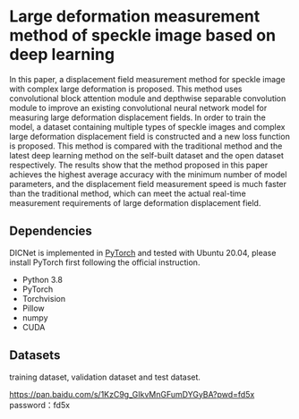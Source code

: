 # Large deformation measurement method of speckle image based on deep learning

In this paper, a displacement field measurement method for speckle image with complex large deformation is proposed. This method uses convolutional block attention module and depthwise separable convolution module to improve an existing convolutional neural network model for measuring large deformation displacement fields. In order to train the model, a dataset containing multiple types of speckle images and complex large deformation displacement field is constructed and a new loss function is proposed. This method is compared with the traditional method and the latest deep learning method on the self-built dataset and the open dataset respectively. The results show that the method proposed in this paper achieves the highest average accuracy with the minimum number of model parameters, and the displacement field measurement speed is much faster than the traditional method, which can meet the actual real-time measurement requirements of large deformation displacement field.



## Dependencies

DICNet is implemented in [PyTorch](https://pytorch.org/) and tested with Ubuntu 20.04, please install PyTorch first following the official instruction.

- Python 3.8
- PyTorch
- Torchvision
- Pillow 
- numpy
- CUDA

## Datasets

training dataset, validation dataset and test dataset.

https://pan.baidu.com/s/1KzC9g_GIkvMnGFumDYGyBA?pwd=fd5x     password：fd5x 

